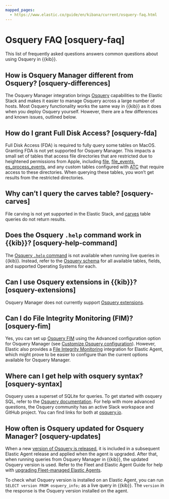 ```yaml
---
mapped_pages:
  - https://www.elastic.co/guide/en/kibana/current/osquery-faq.html
---
```


# Osquery FAQ [osquery-faq]

This list of frequently asked questions answers common questions about using Osquery in {{kib}}.


## How is Osquery Manager different from Osquery? [osquery-differences]

The Osquery Manager integration brings [Osquery](https://osquery.io/) capabilities to the Elastic Stack and makes it easier to manage Osquery across a large number of hosts. Most Osquery functionality works the same way in {{kib}} as it does when you deploy Osquery yourself. However, there are a few differences and known issues, outlined below.


## How do I grant Full Disk Access? [osquery-fda]

Full Disk Access (FDA) is required to fully query some tables on MacOS. Granting FDA is not yet supported for Osquery Manager. This impacts a small set of tables that access file directories that are restricted due to heightened permissions from Apple, including [file](https://osquery.io/schema/current#file), [file_events](https://osquery.io/schema/current#file_events), [es_process_events](https://osquery.io/schema/current#es_process_events), and any custom tables configured with [ATC](https://osquery.readthedocs.io/en/stable/deployment/configuration/#automatic-table-construction) that require access to these directories. When querying these tables, you won’t get results from the restricted directories.


## Why can’t I query the carves table? [osquery-carves]

File carving is not yet supported in the Elastic Stack, and [carves](https://osquery.io/schema/current#carves) table queries do not return results.


## Does the Osquery `.help` command work in {{kib}}? [osquery-help-command]

The [Osquery `.help` command](https://osquery.readthedocs.io/en/stable/introduction/sql/#shell-help) is not available when running live queries in {{kib}}. Instead, refer to the [Osquery schema](https://osquery.io/schema/) for all available tables, fields, and supported Operating Systems for each.


## Can I use Osquery extensions in {{kib}}? [osquery-extensions]

Osquery Manager does not currently support [Osquery extensions](https://osquery.readthedocs.io/en/stable/deployment/extensions/).


## Can I  do File Integrity Monitoring (FIM)? [osquery-fim]

Yes, you can set up [Osquery FIM](https://osquery.readthedocs.io/en/stable/deployment/file-integrity-monitoring/) using the Advanced configuration option for Osquery Manager (see [Customize Osquery configuration](manage-integration.md#osquery-custom-config)). However, Elastic also provides a [File Integrity Monitoring](https://docs.elastic.co/en/integrations/fim) integration for Elastic Agent, which might prove to be easier to configure than the current options available for Osquery Manager.


## Where can I get help with osquery syntax? [osquery-syntax]

Osquery uses a superset of SQLite for queries. To get started with osquery SQL, refer to the [Osquery documentation](https://osquery.readthedocs.io/en/stable/introduction/sql/). For help with more advanced questions, the Osquery community has an active Slack workspace and GitHub project. You can find links for both at [osquery.io](https://osquery.io/).


## How often is Osquery updated for Osquery Manager? [osquery-updates]

When a new [version of Osquery is released](https://github.com/osquery/osquery/releases), it is included in a subsequent Elastic Agent release and applied when the agent is upgraded. After that, when running queries from Osquery Manager in {{kib}}, the updated Osquery version is used. Refer to the Fleet and Elastic Agent Guide for help with [upgrading Fleet-managed Elastic Agents](/reference/ingestion-tools/fleet/upgrade-elastic-agent.md).

To check what Osquery version is installed on an Elastic Agent, you can run `SELECT version FROM osquery_info;` as a live query in {{kib}}. The `version` in the response is the Osquery version installed on the agent.

